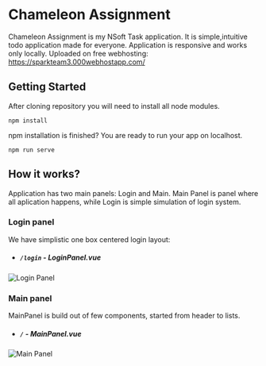# Chameleon Assignment
Chameleon Assignment is my NSoft Task application. It is simple,intuitive todo application made for everyone. Application is responsive and works only locally.
Uploaded on free webhosting: https://sparkteam3.000webhostapp.com/

## Getting Started
After cloning repository you will need to install all node modules.
```
npm install
```
npm installation is finished? You are ready to run your app on localhost.

```
npm run serve
```

## How it works?
Application has two main panels: Login and Main. Main Panel is panel where all aplication happens, while Login is simple simulation of login system.

### Login panel
We have simplistic one box centered login layout:
- ##### `/login` - LoginPanel.vue
 ![Login Panel](https://i.ibb.co/xGVh75r/chrome-capture.png)
 
### Main panel
MainPanel is build out of few components, started from header to lists.
- ##### `/` - MainPanel.vue
 ![Main Panel](https://i.ibb.co/SsmDLnQ/chrome-capture-1.png)
